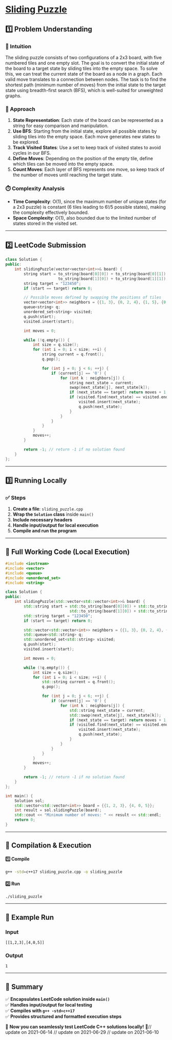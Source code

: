 # **[Sliding Puzzle](https://leetcode.com/problems/sliding-puzzle/description/)**  

## **1️⃣ Problem Understanding**  
### **📌 Intuition**  
The sliding puzzle consists of two configurations of a 2x3 board, with five numbered tiles and one empty slot. The goal is to convert the initial state of the board to a target state by sliding tiles into the empty space. To solve this, we can treat the current state of the board as a node in a graph. Each valid move translates to a connection between nodes. The task is to find the shortest path (minimum number of moves) from the initial state to the target state using breadth-first search (BFS), which is well-suited for unweighted graphs.

### **🚀 Approach**  
1. **State Representation**: Each state of the board can be represented as a string for easy comparison and manipulation.
2. **Use BFS**: Starting from the initial state, explore all possible states by sliding tiles into the empty space. Each move generates new states to be explored.
3. **Track Visited States**: Use a set to keep track of visited states to avoid cycles in our BFS.
4. **Define Moves**: Depending on the position of the empty tile, define which tiles can be moved into the empty space.
5. **Count Moves**: Each layer of BFS represents one move, so keep track of the number of moves until reaching the target state.

### **⏱️ Complexity Analysis**  
- **Time Complexity**: O(1), since the maximum number of unique states (for a 2x3 puzzle) is constant (6 tiles leading to 6!/5 possible states), making the complexity effectively bounded.
- **Space Complexity**: O(1), also bounded due to the limited number of states stored in the visited set.

---

## **2️⃣ LeetCode Submission**  
```cpp
class Solution {
public:
    int slidingPuzzle(vector<vector<int>>& board) {
        string start = to_string(board[0][0]) + to_string(board[0][1]) + to_string(board[0][2]) +
                       to_string(board[1][0]) + to_string(board[1][1]) + to_string(board[1][2]);
        string target = "123450";
        if (start == target) return 0;

        // Possible moves defined by swapping the positions of tiles
        vector<vector<int>> neighbors = {{1, 3}, {0, 2, 4}, {1, 5}, {0, 4}, {1, 3, 5}, {2, 4}};
        queue<string> q;
        unordered_set<string> visited;
        q.push(start);
        visited.insert(start);

        int moves = 0;

        while (!q.empty()) {
            int size = q.size();
            for (int i = 0; i < size; ++i) {
                string current = q.front();
                q.pop();

                for (int j = 0; j < 6; ++j) {
                    if (current[j] == '0') {
                        for (int k : neighbors[j]) {
                            string next_state = current;
                            swap(next_state[j], next_state[k]);
                            if (next_state == target) return moves + 1;
                            if (visited.find(next_state) == visited.end()) {
                                visited.insert(next_state);
                                q.push(next_state);
                            }
                        }
                    }
                }
            }
            moves++;
        }

        return -1; // return -1 if no solution found
    }
};
```  

---

## **3️⃣ Running Locally**  
### **✅ Steps**  
1. **Create a file**: `sliding_puzzle.cpp`  
2. **Wrap the `Solution` class** inside `main()`  
3. **Include necessary headers**  
4. **Handle input/output for local execution**  
5. **Compile and run the program**  

---  

## **📝 Full Working Code (Local Execution)**  
```cpp
#include <iostream>
#include <vector>
#include <queue>
#include <unordered_set>
#include <string>

class Solution {
public:
    int slidingPuzzle(std::vector<std::vector<int>>& board) {
        std::string start = std::to_string(board[0][0]) + std::to_string(board[0][1]) + std::to_string(board[0][2]) +
                            std::to_string(board[1][0]) + std::to_string(board[1][1]) + std::to_string(board[1][2]);
        std::string target = "123450";
        if (start == target) return 0;

        std::vector<std::vector<int>> neighbors = {{1, 3}, {0, 2, 4}, {1, 5}, {0, 4}, {1, 3, 5}, {2, 4}};
        std::queue<std::string> q;
        std::unordered_set<std::string> visited;
        q.push(start);
        visited.insert(start);

        int moves = 0;

        while (!q.empty()) {
            int size = q.size();
            for (int i = 0; i < size; ++i) {
                std::string current = q.front();
                q.pop();

                for (int j = 0; j < 6; ++j) {
                    if (current[j] == '0') {
                        for (int k : neighbors[j]) {
                            std::string next_state = current;
                            std::swap(next_state[j], next_state[k]);
                            if (next_state == target) return moves + 1;
                            if (visited.find(next_state) == visited.end()) {
                                visited.insert(next_state);
                                q.push(next_state);
                            }
                        }
                    }
                }
            }
            moves++;
        }

        return -1; // return -1 if no solution found
    }
};

int main() {
    Solution sol;
    std::vector<std::vector<int>> board = {{1, 2, 3}, {4, 0, 5}};
    int result = sol.slidingPuzzle(board);
    std::cout << "Minimum number of moves: " << result << std::endl;
    return 0;
}  
```  

---  

## **🔧 Compilation & Execution**  
#### **1️⃣ Compile**  
```bash
g++ -std=c++17 sliding_puzzle.cpp -o sliding_puzzle
```  

#### **2️⃣ Run**  
```bash
./sliding_puzzle
```  

---  

## **🎯 Example Run**  
### **Input**  
```
[[1,2,3],[4,0,5]]
```  
### **Output**  
```
1
```  

---  

## **📌 Summary**  
✅ **Encapsulates LeetCode solution inside `main()`**  
✅ **Handles input/output for local testing**  
✅ **Compiles with `g++ -std=c++17`**  
✅ **Provides structured and formatted execution steps**  

🚀 **Now you can seamlessly test LeetCode C++ solutions locally!** 🚀// update on 2021-06-14
// update on 2021-06-29
// update on 2021-06-10
